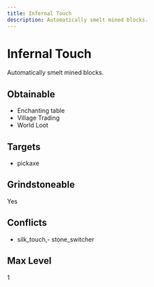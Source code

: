 ```yaml
---
title: Infernal Touch
description: Automatically smelt mined blocks.
---
```

# Infernal Touch
Automatically smelt mined blocks.
## Obtainable
- Enchanting table
- Village Trading
- World Loot
## Targets
- pickaxe
## Grindstoneable
Yes
## Conflicts
- silk_touch,- stone_switcher
## Max Level
1
